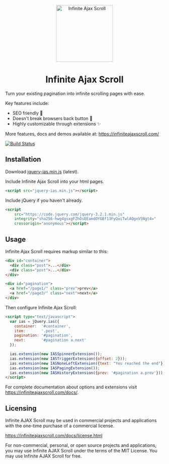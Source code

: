 <p align="center">
  <a href="https://infiniteajaxscroll.com" target="_blank">
    <img alt="Infinite Ajax Scroll" title="Infinite Ajax Scroll" src="https://infiniteajaxscroll.com/img/infinite-ajax-scroll-mark.svg" width="180">
  </a>
  <h1 align="center">Infinite Ajax Scroll</h1>
</p>

Turn your existing pagination into infinite scrolling pages with ease. 

Key features include:

* SEO friendly 🥇
* Doesn't break browsers back button 💯
* Highly customizable through extensions ✨

More features, docs and demos available at: https://infiniteajaxscroll.com/

[![Build Status](https://travis-ci.org/webcreate/infinite-ajax-scroll.png?branch=master)](https://travis-ci.org/webcreate/infinite-ajax-scroll)

## Installation

Download [jquery-ias.min.js](https://infiniteajaxscroll.com/download.html) (latest).

Include Infinite Ajax Scroll into your html pages.

```html
<script src="jquery-ias.min.js"></script>
```

Include jQuery if you haven't already.

```html
<script   
    src="https://code.jquery.com/jquery-3.2.1.min.js"   
    integrity="sha256-hwg4gsxgFZhOsEEamdOYGBf13FyQuiTwlAQgxVSNgt4="   
    crossorigin="anonymous"></script>
```

## Usage

Infinite Ajax Scroll requires markup similar to this:

```html
<div id="container">
  <div class="post">...</div>
  <div class="post">...</div>
</div>

<div id="pagination">
  <a href="/page1/" class="prev">prev</a>
  <a href="/page3/" class="next">next</a>
</div>
```

Then configure Infinite Ajax Scroll:

```html
<script type="text/javascript">
  var ias = jQuery.ias({
    container:  '#container',
    item:       '.post',
    pagination: '#pagination',
    next:       '#pagination a.next'
  });

  ias.extension(new IASSpinnerExtension());
  ias.extension(new IASTriggerExtension({offset: 2}));
  ias.extension(new IASNoneLeftExtension({text: "You reached the end"}));
  ias.extension(new IASPagingExtension());
  ias.extension(new IASHistoryExtension({prev: '#pagination a.prev'}));
</script>
```

For complete documentation about options and extensions visit https://infiniteajaxscroll.com/docs/.

## Licensing

Infinite AJAX Scroll may be used in commercial projects and applications with the one-time purchase of a commercial license.

https://infiniteajaxscroll.com/docs/license.html

For non-commercial, personal, or open source projects and applications, you may use Infinite AJAX Scroll under the terms of the MIT License. You may use Infinite AJAX Scroll for free.

